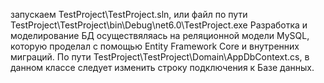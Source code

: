 запускаем TestProject\TestProject.sln, или файл по пути TestProject\TestProject\bin\Debug\net6.0\TestProject.exe
Разработка и моделирование БД осуществяляась на реляционной модели MySQL, которую проделал с помощью Entity Framework Core и внутренних миграций.
По пути TestProject\TestProject\Domain\AppDbContext.cs, в данном классе следует изменить строку подключения к Базе данных.
